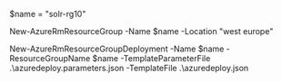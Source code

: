 $name = "solr-rg10"

New-AzureRmResourceGroup -Name $name -Location "west europe"

New-AzureRmResourceGroupDeployment -Name $name -ResourceGroupName $name -TemplateParameterFile .\azuredeploy.parameters.json -TemplateFile .\azuredeploy.json
